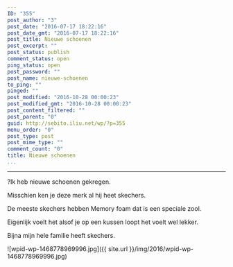 ```yaml
---
ID: "355"
post_author: "3"
post_date: "2016-07-17 18:22:16"
post_date_gmt: "2016-07-17 18:22:16"
post_title: Nieuwe schoenen
post_excerpt: ""
post_status: publish
comment_status: open
ping_status: open
post_password: ""
post_name: nieuwe-schoenen
to_ping: ""
pinged: ""
post_modified: "2016-10-28 00:00:23"
post_modified_gmt: "2016-10-28 00:00:23"
post_content_filtered: ""
post_parent: "0"
guid: http://sebito.iliu.net/wp/?p=355
menu_order: "0"
post_type: post
post_mime_type: ""
comment_count: "0"
title: Nieuwe schoenen
...
```

---

?Ik heb nieuwe schoenen gekregen.

Misschien ken je deze merk al hij heet skechers.

De meeste skechers hebben Memory foam dat is een speciale zool.

Eigenlijk voelt het alsof je op een kussen loopt het voelt wel lekker.

Bijna mijn hele familie heeft skechers.

![wpid-wp-1468778969996.jpg]({{ site.url }}/img/2016/wpid-wp-1468778969996.jpg)

